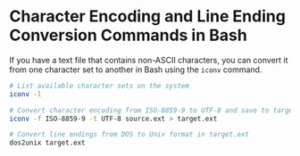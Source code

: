 # Character Encoding and Line Ending Conversion Commands in Bash

If you have a text file that contains non-ASCII characters, you can convert it from one character set to another in Bash using the `iconv` command.

```bash
# List available character sets on the system
iconv -l

# Convert character encoding from ISO-8859-9 to UTF-8 and save to target.ext
iconv -f ISO-8859-9 -t UTF-8 source.ext > target.ext

# Convert line endings from DOS to Unix format in target.ext
dos2unix target.ext
```
